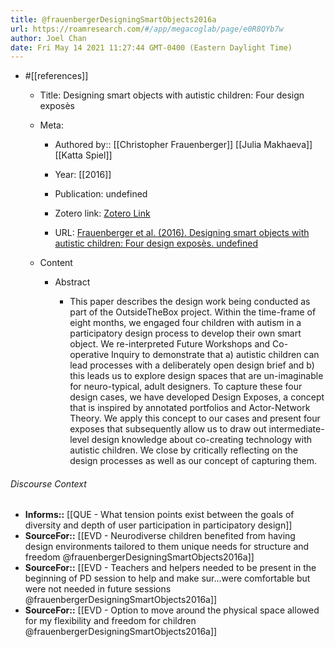 ```yaml
---
title: @frauenbergerDesigningSmartObjects2016a
url: https://roamresearch.com/#/app/megacoglab/page/e0R8QYb7w
author: Joel Chan
date: Fri May 14 2021 11:27:44 GMT-0400 (Eastern Daylight Time)
---
```


- #[[references]]

    - Title: Designing smart objects with autistic children: Four design exposès

    - Meta:

        - Authored by:: [[Christopher Frauenberger]] [[Julia Makhaeva]] [[Katta Spiel]]

        - Year: [[2016]]

        - Publication: undefined

        - Zotero link: [Zotero Link](zotero://select/items/7_G9UMKMVC)

        - URL: [Frauenberger et al. (2016). Designing smart objects with autistic children: Four design exposès. undefined](https://doi.org/10.1145/2858036.2858050)

    - Content

        - Abstract

            - This paper describes the design work being conducted as part of the OutsideTheBox project. Within the time-frame of eight months, we engaged four children with autism in a participatory design process to develop their own smart object. We re-interpreted Future Workshops and Co-operative Inquiry to demonstrate that a) autistic children can lead processes with a deliberately open design brief and b) this leads us to explore design spaces that are un-imaginable for neuro-typical, adult designers. To capture these four design cases, we have developed Design Exposes, a concept that is inspired by annotated portfolios and Actor-Network Theory. We apply this concept to our cases and present four exposes that subsequently allow us to draw out intermediate-level design knowledge about co-creating technology with autistic children. We close by critically reflecting on the design processes as well as our concept of capturing them.

###### Discourse Context

- **Informs::** [[QUE - What tension points exist between the goals of diversity and depth of user participation in participatory design]]
- **SourceFor::** [[EVD - Neurodiverse children benefited from having design environments tailored to them unique needs for structure and freedom @frauenbergerDesigningSmartObjects2016a]]
- **SourceFor::** [[EVD - Teachers and helpers needed to be present in the beginning of PD session to help and make sur...were comfortable but were not needed in future sessions @frauenbergerDesigningSmartObjects2016a]]
- **SourceFor::** [[EVD - Option to move around the physical space allowed for my flexibility and freedom for children @frauenbergerDesigningSmartObjects2016a]]
